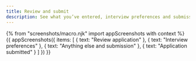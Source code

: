 ```yaml
---
title: Review and submit
description: See what you’ve entered, interview preferences and submission.
---
```


{% from "screenshots/macro.njk" import appScreenshots with context %}
{{ appScreenshots({
  items: [
    { text: "Review application" },
    { text: "Interview preferences" },
    { text: "Anything else and submission" },
    { text: "Application submitted" }
  ]
}) }}
